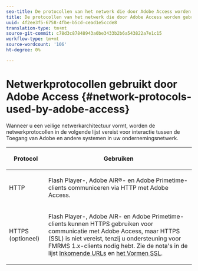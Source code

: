 ```yaml
---
seo-title: De protocollen van het netwerk die door Adobe Access worden gebruikt
title: De protocollen van het netwerk die door Adobe Access worden gebruikt
uuid: 4f2ee3f5-6758-4fbe-b5cd-cead1e5ccde8
translation-type: tm+mt
source-git-commit: c78d3c87848943a0be3433b2b6a543822a7e1c15
workflow-type: tm+mt
source-wordcount: '106'
ht-degree: 0%

---
```



# Netwerkprotocollen gebruikt door Adobe Access {#network-protocols-used-by-adobe-access}

Wanneer u een veilige netwerkarchitectuur vormt, worden de netwerkprotocollen in de volgende lijst vereist voor interactie tussen de Toegang van Adobe en andere systemen in uw ondernemingsnetwerk.

<table frame="all" colsep="1" rowsep="1" class="+ topic/table adobe-d/table " id="table-itc-33z-n4"> 
 <thead class="- topic/thead "> 
  <tr rowsep="1" class="- topic/row "> 
   <th colname="1" class="- topic/entry entry"> <p class="- topic/p ">Protocol </p> </th> 
   <th colname="2" class="- topic/entry entry"> <p class="- topic/p ">Gebruiken </p> </th> 
  </tr> 
 </thead>
 <tbody class="- topic/tbody "> 
  <tr rowsep="1" class="- topic/row "> 
   <td colname="1" class="- topic/entry "> <p class="- topic/p ">HTTP </p> </td> 
   <td colname="2" class="- topic/entry "> <p class="- topic/p ">Flash Player-, Adobe AIR®- en Adobe Primetime-clients communiceren via HTTP met Adobe Access. </p> </td> 
  </tr> 
  <tr rowsep="0" class="- topic/row "> 
   <td colname="1" class="- topic/entry "> <p class="- topic/p ">HTTPS (optioneel) </p> </td> 
   <td colname="2" class="- topic/entry "> <p class="- topic/p ">Flash Player-, Adobe AIR- en Adobe Primetime-clients kunnen HTTPS gebruiken voor communicatie met Adobe Access, maar HTTPS (SSL) is niet vereist, tenzij u ondersteuning voor FMRMS 1.x-clients nodig hebt. Zie de nota's in de lijst <a href="network-topology-firewall-rules.md" format="dita" scope="local"> Inkomende URLs</a> en <a href="network-topology-nw-protocols.md"> het Vormen SSL</a>. </p> </td> 
  </tr> 
 </tbody> 
</table>